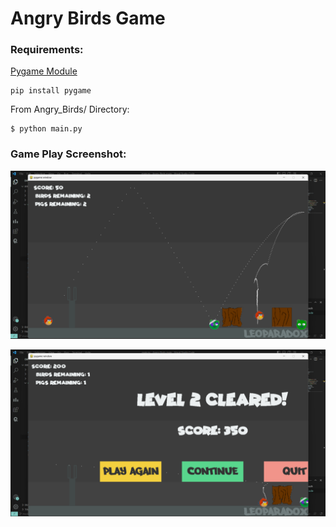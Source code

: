 # Angry Birds Game

### Requirements:

[Pygame Module](https://www.pygame.org)

    pip install pygame

From Angry_Birds/ Directory:

    $ python main.py

### Game Play Screenshot:

  <p align="center"> <img src="Images/game_play1.png"/> </p>

  <p align="center"> <img src="Images/game_play2.png"/> </p>
